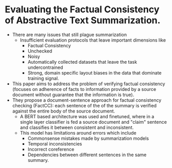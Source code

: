 # Evaluating the Factual Consistency of Abstractive Text Summarization.
- There are many issues that still plague summarization
    - Insufficient evaluation protocols that leave important dimensions like 
        - Factual Consistency
        - Unchecked 
        - Noisy
        - Automatically collected datasets that leave the task undercontrained
        - Strong, domain specific layout biases in the data that dominate training signal.
- This paper aims to address the problem of verifying factual consistency (focuses on adherence of facts to information provided by a source document without guarantee that the information is true).
- They propose a document-sentence approach for factual consistency checking (FactCC): each sentence of the of the summary is verified against the entire body of the source document. 
    - A BERT based architecture was used and finetuned, where in a single layer classifier is fed a source document and "claim" sentence and classifies it between consistent and inconsistent.
    - This model has limitations around errors which include
        - Commonsense mistakes made by summarization models
        - Temporal inconsistencies
        - Incorrect coreference
        - Dependencies between different sentences in the same summary.